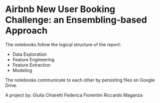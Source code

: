 # Airbnb New User Booking Challenge: an Ensembling-based Approach

The notebooks follow the logical structure of the report:

- Data Exploration
- Feature Engineering
- Feature Extraction
- Modeling

The notebooks communicate to each other by persisting files on Google Drive.

A project by:
Giulia Chiaretti
Federica Fiorentini
Riccardo Maganza
